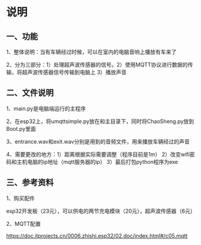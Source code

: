# 说明

## 一、功能

1、整体说明：当有车辆经过时候，可以在室内的电脑音响上播放有车来了

2、分为三部分：1）处理超声波传感器的信号。2）使用MQTT协议进行数据的传输，将超声波传感器信号传输到电脑上 3）播放声音

## 二、文件说明

1、main.py是电脑端运行的主程序

2、在esp32上，将umqttsimple.py放在和主目录下，同时将ChaoSheng.py放到Boot.py里面

3、entrance.wav和exit.wav分别是用到的音频文件，用来播放车辆经过的声音

4、需要更改的地方：1）距离根据实际需要调整（程序目前是1m） 2）改变wifi密码和主机电脑的ip地址（mqtt服务器的ip） 3）最后打包python程序为exe

## 三、参考资料

1、购买配件

esp32开发板（23元），可以供电的两节充电模块（20元），超声波传感器（6元）

2、MQTT配置

https://doc.itprojects.cn/0006.zhishi.esp32/02.doc/index.html#/c05.mqtt
